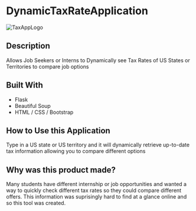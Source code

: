 # DynamicTaxRateApplication
![TaxAppLogo](https://github.com/SahilBamb/DynamicTaxRateApplication/assets/42818731/290964a3-aef4-4f95-ab24-fffde9e5ce62)


## Description 
Allows Job Seekers or Interns to Dynamically see Tax Rates of US States or Territories to compare job options

## Built With
* Flask 
* Beautiful Soup
* HTML / CSS / Bootstrap

## How to Use this Application
Type in a US state or US territory and it will dynamically retrieve up-to-date tax information allowing you to compare different options

## Why was this product made? 

Many students have different internship or job opportunities and wanted a way to quickly check different tax rates so they could compare different offers. This information was suprisingly hard to find at a glance online and so this tool was created. 
